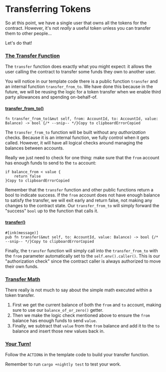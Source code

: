 # Transferring Tokens

So at this point, we have a single user that owns all the tokens for the contract. However, it's not _really_ a useful token unless you can transfer them to other people...

Let's do that!

### [The Transfer Function](https://substrate.dev/substrate-contracts-workshop/#/2/transferring-tokens?id=the-transfer-function) <a id="the-transfer-function"></a>

The `transfer` function does exactly what you might expect: it allows the user calling the contract to transfer some funds they own to another user.

You will notice in our template code there is a public function `transfer` and an internal function `transfer_from_to`. We have done this because in the future, we will be reusing the logic for a token transfer when we enable third party allowances and spending on-behalf-of.

#### [transfer\_from\_to\(\)](https://substrate.dev/substrate-contracts-workshop/#/2/transferring-tokens?id=transfer_from_to) <a id="transfer_from_to"></a>

```text
fn transfer_from_to(&mut self, from: AccountId, to: AccountId, value: Balance) -> bool {/* --snip-- */}Copy to clipboardErrorCopied
```

The `transfer_from_to` function will be built without any _authorization_ checks. Because it is an internal function, we fully control when it gets called. However, it will have all logical checks around managing the balances between accounts.

Really we just need to check for one thing: make sure that the `from` account has enough funds to send to the `to` account:

```text
if balance_from < value {
    return false
}Copy to clipboardErrorCopied
```

Remember that the `transfer` function and other public functions return a bool to indicate success. If the `from` account does not have enough balance to satisfy the transfer, we will exit early and return false, not making any changes to the contract state. Our `transfer_from_to` will simply forward the "success" `bool` up to the function that calls it.

#### [transfer\(\)](https://substrate.dev/substrate-contracts-workshop/#/2/transferring-tokens?id=transfer) <a id="transfer"></a>

```text
#[ink(message)] 
pub fn transfer(&mut self, to: AccountId, value: Balance) -> bool {/* --snip-- */}Copy to clipboardErrorCopied
```

Finally, the `transfer` function will simply call into the `transfer_from_to` with the `from` parameter automatically set to the `self.env().caller()`. This is our "authorization check" since the contract caller is always authorized to move their own funds.

### [Transfer Math](https://substrate.dev/substrate-contracts-workshop/#/2/transferring-tokens?id=transfer-math) <a id="transfer-math"></a>

There really is not much to say about the simple math executed within a token transfer.

1. First we get the current balance of both the `from` and `to` account, making sure to use our `balance_of_or_zero()` getter.
2. Then we make the logic check mentioned above to ensure the `from` balance has enough funds to send `value`.
3. Finally, we subtract that `value` from the `from` balance and add it to the `to` balance and insert those new values back in.

### [Your Turn!](https://substrate.dev/substrate-contracts-workshop/#/2/transferring-tokens?id=your-turn) <a id="your-turn"></a>

Follow the `ACTION`s in the template code to build your transfer function.

Remember to run `cargo +nightly test` to test your work.[  
](https://substrate.dev/substrate-contracts-workshop/#/2/creating-the-erc20-template)

